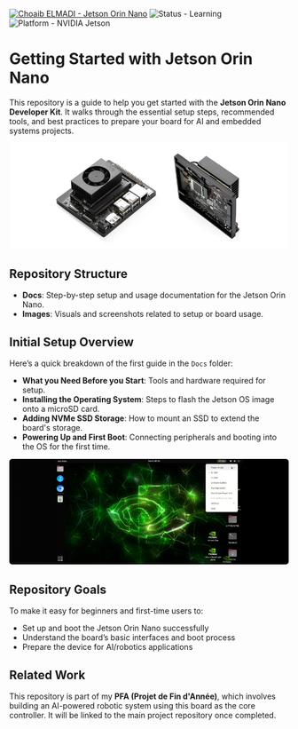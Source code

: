 [![Choaib ELMADI - Jetson Orin Nano](https://img.shields.io/badge/Choaib_ELMADI-Jetson_Orin_Nano-8800dd)](https://elmadichoaib.vercel.app) ![Status - Learning](https://img.shields.io/badge/Status-Learning-2bd729) ![Platform - NVIDIA Jetson](https://img.shields.io/badge/Platform-NVIDIA_Jetson-f7d620)

# Getting Started with Jetson Orin Nano

This repository is a guide to help you get started with the **Jetson Orin Nano Developer Kit**. It walks through the essential setup steps, recommended tools, and best practices to prepare your board for AI and embedded systems projects.

<div align="center">

![NVIDIA Jetson Orin Nano Developer Kit](./Images/nvidia-jetson-orin-nano-developer-kit.png)

</div>

## Repository Structure

- **Docs**: Step-by-step setup and usage documentation for the Jetson Orin Nano.
- **Images**: Visuals and screenshots related to setup or board usage.

## Initial Setup Overview

Here’s a quick breakdown of the first guide in the `Docs` folder:

- **What you Need Before you Start**: Tools and hardware required for setup.
- **Installing the Operating System**: Steps to flash the Jetson OS image onto a microSD card.
- **Adding NVMe SSD Storage**: How to mount an SSD to extend the board's storage.
- **Powering Up and First Boot**: Connecting peripherals and booting into the OS for the first time.

<div align="center">

![NVIDIA Jetson Desktop Interface](./Images/nvidia-jetpack-desktop-interface.png)

</div>

## Repository Goals

To make it easy for beginners and first-time users to:

- Set up and boot the Jetson Orin Nano successfully
- Understand the board’s basic interfaces and boot process
- Prepare the device for AI/robotics applications

## Related Work

This repository is part of my **PFA (Projet de Fin d'Année)**, which involves building an AI-powered robotic system using this board as the core controller. It will be linked to the main project repository once completed.
